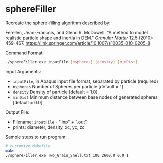 sphereFiller
============

Recreate the sphere-filling algorithm described by:

Ferellec, Jean-Francois, and Glenn R. McDowell. "A method to model realistic particle shape and inertia in DEM." _Granular Matter_ 12.5 (2010): 459-467. https://link.springer.com/article/10.1007/s10035-010-0205-8 

Command Format:
```bash
./sphereFiller.exe inputFile [nspheres] [density] [minDist]
```

Input Arguments:
- ```inputFile```, in Abaqus input file format, separated by particle (required)
- ```nspheres``` Number of Spheres per particle [default = 1]
- ```density``` Density of particle [default = 1.0]
- ```minDist``` Minimum distance between base nodes of generated spheres [default = 0.0]

Output File:	
- Filename: ```inputFile``` - ".inp" + ".out"
- prints: diameter, density, xc, yc, zc

Sample steps to run program:
```bash
# customize Makefile
make
./sphereFiller.exe Two_Grain_Shell.txt 100 2600.0 0.0 1
```
